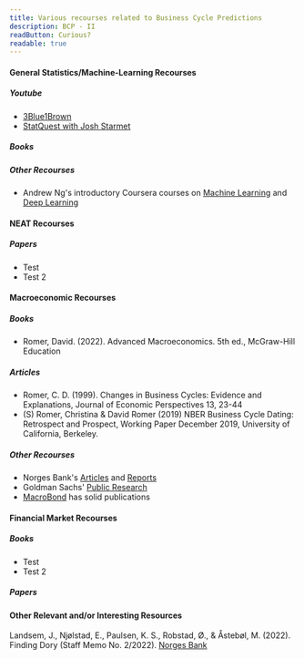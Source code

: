 ```yaml
---
title: Various recourses related to Business Cycle Predictions
description: BCP - II
readButton: Curious?
readable: true
---
```


#### General Statistics/Machine-Learning Recourses
##### Youtube
- [3Blue1Brown](https://www.youtube.com/@3blue1brown)
- [StatQuest with Josh Starmet](https://www.youtube.com/@statquest)

##### Books



##### Other Recourses
- Andrew Ng's introductory Coursera courses on [Machine Learning](https://www.coursera.org/specializations/machine-learning-introduction?) and [Deep Learning](https://www.coursera.org/specializations/deep-learning)



#### NEAT Recourses

##### Papers
- Test
- Test 2

#### Macroeconomic Recourses

##### Books
- Romer, David. (2022). Advanced Macroeconomics. 5th ed., McGraw-Hill Education


##### Articles
- Romer, C. D. (1999). Changes in Business Cycles: Evidence and Explanations, Journal of Economic Perspectives 13, 23-44
- (S) Romer, Christina & David Romer (2019) NBER Business Cycle Dating: Retrospect and Prospect, Working Paper December 2019, University of California, Berkeley.

##### Other Recourses
- Norges Bank's [Articles](https://www.norges-bank.no/aktuelt/nyheter-og-hendelser/?tab=newslist) and [Reports](https://www.norges-bank.no/aktuelt/nyheter-og-hendelser/?tab=publication)
- Goldman Sachs' [Public Research](https://www.gspublishing.com/content/public.html)
- [MacroBond](https://www.macrobond.com/) has solid publications

#### Financial Market Recourses 

##### Books
- Test 
- Test 2

##### Papers






#### Other Relevant and/or Interesting Resources
Landsem, J., Njølstad, E., Paulsen, K. S., Robstad, Ø., & Åstebøl, M. (2022). Finding Dory (Staff Memo No. 2/2022). [Norges Bank](https://www.norges-bank.no/en/news-events/news-publications/Papers/Staff-Memo/2022/sm-2-2022/)



